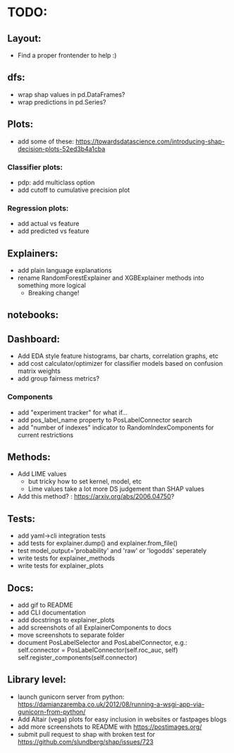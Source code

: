 
# TODO:

## Layout:
- Find a proper frontender to help :)

## dfs:
- wrap shap values in pd.DataFrames?
- wrap predictions in pd.Series?

## Plots:
- add some of these:
    https://towardsdatascience.com/introducing-shap-decision-plots-52ed3b4a1cba

### Classifier plots:
- pdp: add multiclass option
- add cutoff to cumulative precision plot

### Regression plots:
- add actual vs feature
- add predicted vs feature

## Explainers:
- add plain language explanations
- rename RandomForestExplainer and XGBExplainer methods into something more logical
    - Breaking change!


## notebooks:

## Dashboard:
- Add EDA style feature histograms, bar charts, correlation graphs, etc
- add cost calculator/optimizer for classifier models based on confusion matrix weights
- add group fairness metrics? 

### Components
- add "experiment tracker" for what if...
- add pos_label_name property to PosLabelConnector search
- add "number of indexes" indicator to RandomIndexComponents for current restrictions

## Methods:
- Add LIME values
    - but tricky how to set kernel, model, etc
    - Lime values take a lot more DS judgement than SHAP values
- Add this method? : https://arxiv.org/abs/2006.04750?

## Tests:
- add yaml->cli integration tests
- add tests for explainer.dump() and explainer.from_file()
- test model_output='probability' and 'raw' or 'logodds' seperately
- write tests for explainer_methods
- write tests for explainer_plots

## Docs:
- add gif to README
- add CLI documentation
- add docstrings to explainer_plots
- add screenshots of all ExplainerComponents to docs
- move screenshots to separate folder
- document PosLabelSelector and PosLabelConnector, e.g.:
        self.connector = PosLabelConnector(self.roc_auc, self)
        self.register_components(self.connector)

## Library level:
- launch gunicorn server from python:
    https://damianzaremba.co.uk/2012/08/running-a-wsgi-app-via-gunicorn-from-python/
- Add Altair (vega) plots for easy inclusion in websites or fastpages blogs
- add more screenshots to README with https://postimages.org/
- submit pull request to shap with broken test for https://github.com/slundberg/shap/issues/723